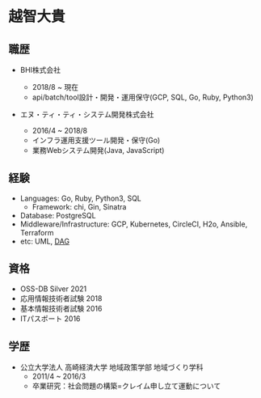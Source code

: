 # 越智大貴

## 職歴
- BHI株式会社
  - 2018/8 ~ 現在
  - api/batch/tool設計・開発・運用保守(GCP, SQL, Go, Ruby, Python3)

- エヌ・ティ・ティ・システム開発株式会社
  - 2016/4 ~ 2018/8
  - インフラ運用支援ツール開発・保守(Go)
  - 業務Webシステム開発(Java, JavaScript)

## 経験
- Languages: Go, Ruby, Python3, SQL
  - Framework: chi, Gin, Sinatra
- Database: PostgreSQL
- Middleware/Infrastructure: GCP, Kubernetes, CircleCI, H2o, Ansible, Terraform
- etc: UML, [DAG](https://github.com/ddddddO/gdag#readme)

## 資格
- OSS-DB Silver 2021
- 応用情報技術者試験 2018
- 基本情報技術者試験 2016
- ITパスポート 2016

## 学歴
- 公立大学法人 高崎経済大学 地域政策学部 地域づくり学科
  - 2011/4 ~ 2016/3
  - 卒業研究：社会問題の構築=クレイム申し立て運動について